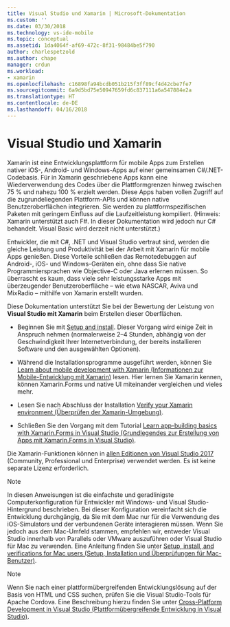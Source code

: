 ```yaml
---
title: Visual Studio und Xamarin | Microsoft-Dokumentation
ms.custom: ''
ms.date: 03/30/2018
ms.technology: vs-ide-mobile
ms.topic: conceptual
ms.assetid: 1da4064f-af69-472c-8f31-98484be5f790
author: charlespetzold
ms.author: chape
manager: crdun
ms.workload:
- xamarin
ms.openlocfilehash: c16898fa94bcdb051b215f3ff89cf4d42cbe7fe7
ms.sourcegitcommit: 6a9d5bd75e50947659fd6c837111a6a547884e2a
ms.translationtype: HT
ms.contentlocale: de-DE
ms.lasthandoff: 04/16/2018
---
```

# <a name="visual-studio-and-xamarin"></a>Visual Studio und Xamarin

Xamarin ist eine Entwicklungsplattform für mobile Apps zum Erstellen nativer iOS-, Android- und Windows-Apps auf einer gemeinsamen C#/.NET-Codebasis. Für in Xamarin geschriebene Apps kann eine Wiederverwendung des Codes über die Plattformgrenzen hinweg zwischen 75 % und nahezu 100 % erzielt werden. Diese Apps haben vollen Zugriff auf die zugrundeliegenden Plattform-APIs und können native Benutzeroberflächen integrieren. Sie werden zu plattformspezifischen Paketen mit geringem Einfluss auf die Laufzeitleistung kompiliert. (Hinweis: Xamarin unterstützt auch F#. In dieser Dokumentation wird jedoch nur C# behandelt. Visual Basic wird derzeit nicht unterstützt.)  
  
Entwickler, die mit C#, .NET und Visual Studio vertraut sind, werden die gleiche Leistung und Produktivität bei der Arbeit mit Xamarin für mobile Apps genießen. Diese Vorteile schließen das Remotedebuggen auf Android-, iOS- und Windows-Geräten ein, ohne dass Sie native Programmiersprachen wie Objective-C oder Java erlernen müssen. So überrascht es kaum, dass viele sehr leistungsstarke Apps mit überzeugender Benutzeroberfläche – wie etwa NASCAR, Aviva und MixRadio – mithilfe von Xamarin erstellt wurden.  
  
Diese Dokumentation unterstützt Sie bei der Bewertung der Leistung von **Visual Studio mit Xamarin** beim Erstellen dieser Oberflächen.  
  
-   Beginnen Sie mit [Setup and install](../cross-platform/setup-and-install.md). Dieser Vorgang wird einige Zeit in Anspruch nehmen (normalerweise 2–4 Stunden, abhängig von der Geschwindigkeit Ihrer Internetverbindung, der bereits installieren Software und den ausgewählten Optionen).  
  
-   Während die Installationsprogramme ausgeführt werden, können Sie [Learn about mobile development with Xamarin (Informationen zur Mobile-Entwicklung mit Xamarin)](learn-about-mobile-development-with-xamarin.md) lesen. Hier lernen Sie Xamarin kennen, können Xamarin.Forms und native UI miteinander vergleichen und vieles mehr.  
  
-   Lesen Sie nach Abschluss der Installation [Verify your Xamarin environment (Überprüfen der Xamarin-Umgebung)](../cross-platform/verify-your-xamarin-environment.md).  
  
-   Schließen Sie den Vorgang mit dem Tutorial [Learn app-building basics with Xamarin.Forms in Visual Studio (Grundlegendes zur Erstellung von Apps mit Xamarin.Forms in Visual Studio)](/learn-app-building-basics-with-xamarin-forms-in-visual-studio.md).  
  
Die Xamarin-Funktionen können in [allen Editionen von Visual Studio 2017](https://www.visualstudio.com/vs) (Community, Professional und Enterprise) verwendet werden. Es ist keine separate Lizenz erforderlich.  
  
> [!NOTE]
>  In diesen Anweisungen ist die einfachste und geradlinigste Computerkonfiguration für Entwickler mit Windows- und Visual Studio-Hintergrund beschrieben. Bei dieser Konfiguration vereinfacht sich die Entwicklung durchgängig, da Sie mit dem Mac nur für die Verwendung des iOS-Simulators und der verbundenen Geräte interagieren müssen. Wenn Sie jedoch aus dem Mac-Umfeld stammen, empfehlen wir, entweder Visual Studio innerhalb von Parallels oder VMware auszuführen oder Visual Studio für Mac zu verwenden. Eine Anleitung finden Sie unter [Setup, install, and verifications for Mac users (Setup, Installation und Überprüfungen für Mac-Benutzer)](../cross-platform/setup-install-and-verifications-for-mac-users.md).  
  
> [!NOTE]
>  Wenn Sie nach einer plattformübergreifenden Entwicklungslösung auf der Basis von HTML und CSS suchen, prüfen Sie die Visual Studio-Tools für Apache Cordova. Eine Beschreibung hierzu finden Sie unter [Cross-Platform Development in Visual Studio (Plattformübergreifende Entwicklung in Visual Studio)](../cross-platform/cross-platform-mobile-development-in-visual-studio.md#HTML).